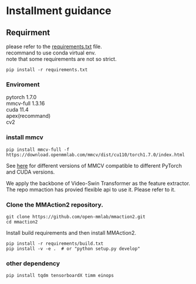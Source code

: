 # Installment guidance

## Requirment 
please refer to the [requirements.txt](requirements.txt) file.  
recommand to use conda virtual env.  
note that some requirements are not so strict.   
```
pip install -r requirements.txt 
```
### Enviroment
pytorch 1.7.0  
mmcv-full 1.3.16  
cuda 11.4  
apex(recommand)  
cv2

### install mmcv
```shell
pip install mmcv-full -f https://download.openmmlab.com/mmcv/dist/cu110/torch1.7.0/index.html  
```  
See [here](https://github.com/open-mmlab/mmcv#installation) for different versions of MMCV compatible to different PyTorch and CUDA versions.  

We apply the backbone of Video-Swin Transformer as the feature extractor. The repo mmaction has provied flexible api to use it. Please refer to it.

### Clone the MMAction2 repository.
```shell
git clone https://github.com/open-mmlab/mmaction2.git
cd mmaction2
```
Install build requirements and then install MMAction2.
```shell
pip install -r requirements/build.txt
pip install -v -e .  # or "python setup.py develop"
```

### other dependency
```
pip install tqdm tensorboardX timm einops
```
